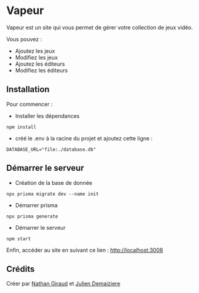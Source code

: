 # Vapeur
Vapeur est un site qui vous permet de gérer votre collection de jeux vidéo.

Vous pouvez : 
  - Ajoutez les jeux
  - Modifiez les jeux
  - Ajoutez les éditeurs
  - Modifiez les éditeurs


## Installation

Pour commencer :

 - Installer les dépendances

````
npm install
````

- créé le .env à la racine du projet et ajoutez cette ligne :

````
DATABASE_URL="file:./database.db"
````

## Démarrer le serveur
- Création de la base de donnée
````
npx prisma migrate dev --name init
````

- Démarrer prisma
````
npx prisma generate
````
- Démarrer le serveur
````
npm start
````

Enfin, accéder au site en suivant ce lien : [http://localhost:3008](http://localhost:3008)
## Crédits

Créer par [Nathan Giraud](https://github.com/Nagiraud/) et [Julien Demaiziere](https://github.com/Julienlink/)



